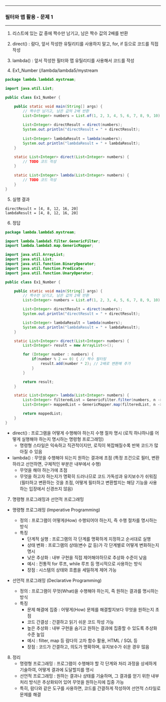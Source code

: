 -----
### 필터와 맵 활용 - 문제 1
-----
1. 리스트에 있는 값 중에 짝수만 남기고, 남은 짝수 값의 2배를 반환
2. direct() : 람다, 앞서 작성한 유틸리티를 사용하지 말고, for, if 등으로 코드를 직접 작성
3. lambda() : 앞서 작성한 필터와 맵 유틸리티를 사용해서 코드를 작성

4. Ex1_Number (/lambda/lambda5/mystream
```java
package lambda.lambda5.mystream;

import java.util.List;

public class Ex1_Number {

    public static void main(String[] args) {
        // 짝수만 남기고, 남은 값의 2배 반환
        List<Integer> numbers = List.of(1, 2, 3, 4, 5, 6, 7, 8, 9, 10);
        
        List<Integer> directResult = direct(numbers);
        System.out.println("directResult = " + directResult);
        
        List<Integer> lambdaResult = lambda(numbers);
        System.out.println("lambdaResult = " + lambdaResult);
    }

    static List<Integer> direct(List<Integer> numbers) {
        // TODO 코드 작성
    }
    
    static List<Integer> lambda(List<Integer> numbers) {
        // TODO 코드 작성
    }
}
```

5. 실행 결과
```
directResult = [4, 8, 12, 16, 20]
lambdaResult = [4, 8, 12, 16, 20]
```

6. 정답
```java
package lambda.lambda5.mystream;

import lambda.lambda5.filter.GenericFilter;
import lambda.lambda5.map.GenericMapper;

import java.util.ArrayList;
import java.util.List;
import java.util.function.BinaryOperator;
import java.util.function.Predicate;
import java.util.function.UnaryOperator;

public class Ex1_Number {

    public static void main(String[] args) {
        // 짝수만 남기고, 남은 값의 2배 반환
        List<Integer> numbers = List.of(1, 2, 3, 4, 5, 6, 7, 8, 9, 10);

        List<Integer> directResult = direct(numbers);
        System.out.println("directResult = " + directResult);

        List<Integer> lambdaResult = lambda(numbers);
        System.out.println("lambdaResult = " + lambdaResult);
    }

    static List<Integer> direct(List<Integer> numbers) {
        List<Integer> result = new ArrayList<>();

        for (Integer number : numbers) {
            if(number % 2 == 0) { // 짝수 필터링
                result.add(number * 2); // 2배로 변환해 추가
            }
        }

        return result;
    }

    static List<Integer> lambda(List<Integer> numbers) {
        List<Integer> filteredList = GenericFilter.filter(numbers, n -> n % 2 == 0);
        List<Integer> mappedList = GenericMapper.map(filteredList, n -> n * 2);

        return mappedList;
    }
}
```

  - direct() : 프로그램을 어떻게 수행해야 하는지 수행 절차 명시 (로직 하나하나를 어떻게 실행해야 하는지 명시하는 명령형 프로그래밍)
    + 명령형 스타일은 익숙하고 직관적이지만, 로직이 복잡해질수록 반복 코드가 많아질 수 있음
  - lambda() : 무엇을 수행해야 되는지 원하는 결과에 초점 (특정 조건으로 필터, 변환하라고 선언하면, 구체적인 부분은 내부에서 수행)
    + 무엇을 해야 하는가에 초점
    + 무엇을 하고자 하는지가 명확히 드러나므로 코드 가독성과 유지보수가 쉬워짐 (필터하고 변환하는 것을 초점, 어떻게 필터하고 변환할지는 해당 기능을 사용하는 입장에서 신경쓰지 않음)

7. 명령형 프로그래밍과 선언적 프로그래밍
  - 명령형 프로그래밍 (Imperative Programming)
    + 정의 : 프로그램이 어떻게(How) 수행되어야 하는지, 즉 수행 절차를 명시하는 방식
    + 특징
      * 단계적 실행 : 프로그램의 각 단계를 명확하게 지정하고 순서대로 실행
      * 상태 변화 : 프로그램의 상태(변수 값 등)가 각 단계별로 어떻게 변화하는지 명시
      * 낮은 추상화 : 내부 구현을 직접 제어해야하므로 추상화 수준이 낮음
      * 예시 : 전통적 for 루프, while 루프 등 명시적으로 사용하는 방식
      * 장점 : 시스템의 상태와 흐름을 세밀하게 제어 가능

  - 선언적 프로그래밍 (Declarative Programming)
    + 정의 : 프로그램이 무엇(What)을 수행해야 하는지, 즉 원하는 결과를 명시하는 방식
    + 특징
      * 문제 해결에 집중 : 어떻게(How) 문제를 해결할지보다 무엇을 원하는지 초점
      * 코드 간결성 : 간결하고 읽기 쉬운 코드 작성 가능
      * 높은 추상화 : 내부 구현을 숨기고 원하는 결과에 집중할 수 있도록 추상화 수준 높임
      * 예시 : filter, map 등 람다의 고차 함수 활용, HTML / SQL 등
      * 장점 : 코드가 간결하고, 의도가 명확하며, 유지보수가 쉬운 경우 많음

8. 정리
   - 명령형 프로그래밍 : 프로그램이 수행해야 할 각 단계와 처리 과정을 상세하게 기술하여, 어떻게 결과에 도달할지를 명시
   - 선언적 프로그래밍 : 원하는 결과나 상태를 기술하며, 그 결과를 얻기 위한 내부 처리 방식은 추상화되어 있어 무엇을 원하는지에 집중 가능
   - 특히, 람다와 같은 도구를 사용하면, 코드를 간결하게 작성하여 선언적 스타일로 문제를 해결
